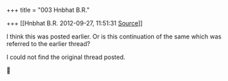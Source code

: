 +++
title = "003 Hnbhat B.R."

+++
[[Hnbhat B.R.	2012-09-27, 11:51:31 [Source](https://groups.google.com/g/bvparishat/c/hL92-zip1TM)]]



I think this was posted earlier. Or is this continuation of the same which was referred to the earlier thread?

  

I could not find the original thread posted.



